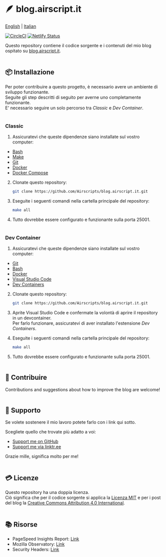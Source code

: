 # 🪶 blog.airscript.it  
[English](./README.md) | [Italian](./README.it-IT.md)  

[![CircleCI](https://dl.circleci.com/status-badge/img/gh/Airscripts/blog.airscript.it/tree/main.svg?style=svg)](https://dl.circleci.com/status-badge/redirect/gh/Airscripts/blog.airscript.it/tree/main) [![Netlify Status](https://api.netlify.com/api/v1/badges/59826574-7ccb-4c30-a776-942044cf9520/deploy-status?branch=main)](https://app.netlify.com/sites/regal-sunshine-3cc2d8/deploys)  

Questo repository contiene il codice sorgente e i contenuti del mio blog ospitato su [blog.airscript.it](https://blog.airscript.it).  
&nbsp;

## 📦 Installazione  
Per poter contribuire a questo progetto, è necessario avere un ambiente di sviluppo funzionante.  
Seguite gli step descritti di seguito per averne uno completamente funzionante.  
E' necessario seguire un solo percorso tra *Classic* e *Dev Container*.  
&nbsp;

### Classic  

1. Assicuratevi che queste dipendenze siano installate sul vostro computer:
- [Bash](https://www.gnu.org/software/bash/)
- [Make](https://www.gnu.org/software/make/)
- [Git](https://git-scm.com/book/en/v2/Getting-Started-Installing-Git)
- [Docker](https://docs.docker.com/get-docker/)
- [Docker Compose](https://docs.docker.com/compose/install/)

2. Clonate questo repository: 
    ```bash
    git clone https://github.com/Airscripts/blog.airscript.it.git
    ```

3. Eseguite i seguenti comandi nella cartella principale del repository:
    ```bash
    make all
    ```

4. Tutto dovrebbe essere configurato e funzionante sulla porta 25001.  
&nbsp;

### Dev Container  

1. Assicuratevi che queste dipendenze siano installate sul vostro computer:
- [Git](https://git-scm.com/book/en/v2/Getting-Started-Installing-Git)
- [Bash](https://www.gnu.org/software/bash/)
- [Docker](https://docs.docker.com/get-docker/)
- [Visual Studio Code](https://code.visualstudio.com/Download)
- [Dev Containers](https://marketplace.visualstudio.com/items?itemName=ms-vscode-remote.remote-containers)

2. Clonate questo repository: 
    ```bash
    git clone https://github.com/Airscripts/blog.airscript.it.git
    ```

3. Aprite Visual Studio Code e confermate la volontà di aprire il repository in un devcontainer.  
Per farlo funzionare, assicuratevi di aver installato l'estensione *Dev Containers*.

4. Eseguite i seguenti comandi nella cartella principale del repository:
    ```bash
    make all
    ```

5. Tutto dovrebbe essere configurato e funzionante sulla porta 25001.  
&nbsp;

## 🤝 Contribuire  
Contributions and suggestions about how to improve the blog are welcome!  
&nbsp;  

## 💚 Supporto  
Se volete sostenere il mio lavoro potete farlo con i link qui sotto.  

Scegliete quello che trovate più adatto a voi:  
- [Support me on GitHub](https://github.com/sponsors/Airscripts)  
- [Support me via linktr.ee](https://linktr.ee/airscript)  

Grazie mille, significa molto per me!  
&nbsp;  

## 💳 Licenze  
Questo repository ha una doppia licenza.  
Ciò significa che per il codice sorgente si applica la [Licenza MIT](https://github.com/Airscripts/blog.airscript.it/blob/main/LICENSE_MIT) e per i post del blog la [Creative Commons Attribution 4.0 International](https://github.com/Airscripts/blog.airscript.it/blob/main/LICENSE_CC_BY_4.0).  
&nbsp;

## 📚 Risorse
- PageSpeed Insights Report: [Link](https://pagespeed.web.dev/report?url=https%3A%2F%2Fblog.airscript.it%2F)  
- Mozilla Observatory: [Link](https://observatory.mozilla.org/analyze/blog.airscript.it)  
- Security Headers: [Link](https://securityheaders.com/?q=blog.airscript.it&hide=on&followRedirects=on)  
